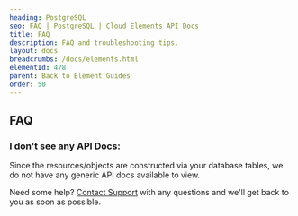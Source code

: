 ```yaml
---
heading: PostgreSQL
seo: FAQ | PostgreSQL | Cloud Elements API Docs
title: FAQ
description: FAQ and troubleshooting tips.
layout: docs
breadcrumbs: /docs/elements.html
elementId: 478
parent: Back to Element Guides
order: 50
---
```


## FAQ

### I don't see any API Docs:

Since the resources/objects are constructed via your database tables, we do not have any generic API docs available to view.

Need some help? [Contact Support](mailto:support@cloud-elements.com) with any questions and we'll get back to you as soon as possible.
